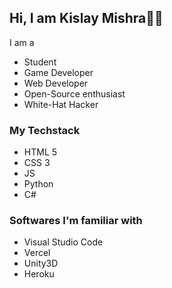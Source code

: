 ## Hi, I am Kislay Mishra👋🏼

I am a
- Student
- Game Developer
- Web Developer
- Open-Source enthusiast
- White-Hat Hacker

### My Techstack
- HTML 5
- CSS 3
- JS
- Python
- C#

### Softwares I'm familiar with
- Visual Studio Code
- Vercel
- Unity3D
- Heroku
